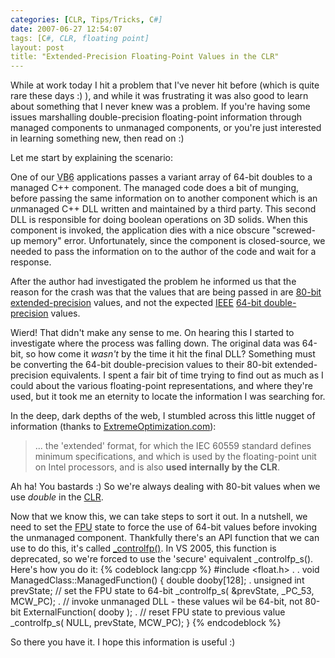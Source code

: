 ```yaml
---
categories: [CLR, Tips/Tricks, C#]
date: 2007-06-27 12:54:07
tags: [C#, CLR, floating point]
layout: post
title: "Extended-Precision Floating-Point Values in the CLR"
---
```

While at work today I hit a problem that I've never hit before (which is quite rare these days :) ), and while it was frustrating it was also good to learn about something that I never knew was a problem. If you're having some issues marshalling double-precision floating-point information through managed components to unmanaged components, or you're just interested in learning something new, then read on :)

Let me start by explaining the scenario:<!--more-->

One of our <acronym title="Visual Basic v6">VB6</acronym> applications passes a variant array of 64-bit doubles to a managed C++ component. The managed code does a bit of munging, before passing the same information on to another component which is an <em>un</em>managed C++ DLL written and maintained by a third party. This second DLL is responsible for doing boolean operations on 3D solids. When this component is invoked, the application dies with a nice obscure "screwed-up memory" error. Unfortunately, since the component is closed-source, we needed to pass the information on to the author of the code and wait for a response.

After the author had investigated the problem he informed us that the reason for the crash was that the values that are being passed in are <a href="http://en.wikipedia.org/wiki/Extended_precision" title="Extended Precision">80-bit extended-precision</a> values, and not the expected <a href="http://en.wikipedia.org/wiki/IEEE_754" title="IEEE 754">IEEE</a> <a href="http://en.wikipedia.org/wiki/Double_precision" title="Double Precision">64-bit double-precision</a> values.

Wierd! That didn't make any sense to me. On hearing this I started to investigate where the process was falling down. The original data was 64-bit, so how come it <em>wasn't</em> by the time it hit the final DLL? Something must be converting the 64-bit double-precision values to their 80-bit extended-precision equivalents. I spent a fair bit of time trying to find out as much as I could about the various floating-point representations, and where they're used, but it took me an eternity to locate the information I was searching for.

In the deep, dark depths of the web, I stumbled across this little nugget of information (thanks to <a href="http://www.extremeoptimization.com/resources/Articles/FPDotNetConceptsAndFormats.aspx#standards" title="FP .NET Concepts and Formats">ExtremeOptimization.com</a>):<blockquote><p>... the 'extended' format, for which the IEC 60559 standard defines minimum specifications, and which is used by the floating-point unit on Intel processors, and is also <strong>used internally by the CLR</strong>.</p></blockquote>Ah ha! You bastards :) So we're always dealing with 80-bit values when we use <em>double</em> in the <a href="http://en.wikipedia.org/wiki/Common_Language_Runtime" title="Common Language Runtime">CLR</a>.

Now that we know this, we can take steps to sort it out. In a nutshell, we need to set the <a href="http://en.wikipedia.org/wiki/Floating_point_unit" title="Floating Point Unit">FPU</a> state to force the use of 64-bit values before invoking the unmanaged component. Thankfully there's an API function that we can use to do this, it's called <a href="http://msdn2.microsoft.com/en-us/library/e9b52ceh(VS.80).aspx" title="_controlfp">_controlfp()</a>. In VS 2005, this function is deprecated, so we're forced to use the 'secure' equivalent _controlfp_s(). Here's how you do it:
{% codeblock lang:cpp %}
#include <float.h>
.
.
void ManagedClass::ManagedFunction()
{
  double dooby[128];
  .
  unsigned int prevState;
  // set the FPU state to 64-bit
  _controlfp_s( &prevState, _PC_53, MCW_PC);
  .
  // invoke unmanaged DLL - these values wil be 64-bit, not 80-bit
  ExternalFunction( dooby );
  .
  // reset FPU state to previous value
  _controlfp_s( NULL, prevState, MCW_PC);
}
{% endcodeblock %}

So there you have it. I hope this information is useful :)
